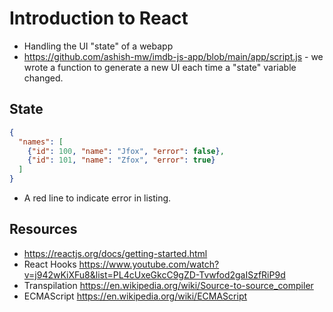 # Introduction to React

- Handling the UI "state" of a webapp
- https://github.com/ashish-mw/imdb-js-app/blob/main/app/script.js - we wrote
a function to generate a new UI each time a "state" variable changed.

## State

```json
{
  "names": [
    {"id": 100, "name": "Jfox", "error": false},
    {"id": 101, "name": "Zfox", "error": true}
  ]
}
```

- A red line to indicate error in listing.

## Resources

- https://reactjs.org/docs/getting-started.html
- React Hooks https://www.youtube.com/watch?v=j942wKiXFu8&list=PL4cUxeGkcC9gZD-Tvwfod2gaISzfRiP9d
- Transpilation https://en.wikipedia.org/wiki/Source-to-source_compiler
- ECMAScript https://en.wikipedia.org/wiki/ECMAScript

